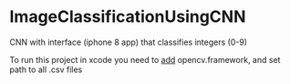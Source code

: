 # ImageClassificationUsingCNN
CNN with interface (iphone 8 app) that classifies integers (0-9) 

To run this project in xcode you need to <a href="https://opencv.org/">add</a> opencv.framework, and set path to all .csv files
